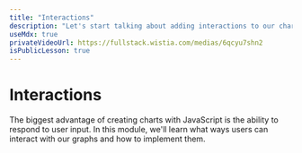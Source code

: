 ```yaml
---
title: "Interactions"
description: "Let's start talking about adding interactions to our charts!"
useMdx: true
privateVideoUrl: https://fullstack.wistia.com/medias/6qcyu7shn2
isPublicLesson: true
---
```


# Interactions

The biggest advantage of creating charts with JavaScript is the ability to respond to user input. In this module, we'll learn what ways users can interact with our graphs and how to implement them.
